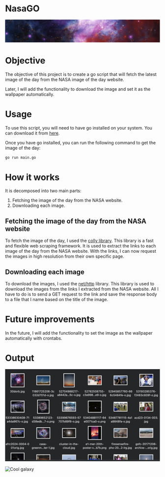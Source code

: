 # NasaGO

![Cool header](readme/image-2.png)

# Objective

The objective of this project is to create a go script that will fetch the latest image of the day from the NASA image of the day website.

Later, I will add the functionality to download the image and set it as the wallpaper automatically.

# Usage

To use this script, you will need to have go installed on your system. You can download it from [here](https://golang.org/dl/).

Once you have go installed, you can run the following command to get the image of the day:

```bash
go run main.go
```

# How it works

It is decomposed into two main parts:

1. Fetching the image of the day from the NASA website.
2. Downloading each image.

## Fetching the image of the day from the NASA website

To fetch the image of the day, I used the [colly library](https://github.com/gocolly/colly). This library is a fast and flexible web scraping framework. It is used to extract the links to each image of the day from the NASA website.
With the links, I can now request the images in high resolution from their own specific page.

## Downloading each image

To download the images, I used the [net/http](https://pkg.go.dev/net/http) library. This library is used to download the images from the links I extracted from the NASA website.
All I have to do is to send a GET request to the link and save the response body to a file that I name based on the title of the image.

# Future improvements

In the future, I will add the functionality to set the image as the wallpaper automatically with crontabs.

# Output

![A few images scraped with one execution](readme/image.png)

![Cool galaxy](readme/image-3.png)
